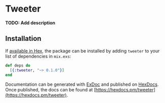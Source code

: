 # Tweeter

**TODO: Add description**

## Installation

If [available in Hex](https://hex.pm/docs/publish), the package can be installed
by adding `tweeter` to your list of dependencies in `mix.exs`:

```elixir
def deps do
  [{:tweeter, "~> 0.1.0"}]
end
```

Documentation can be generated with [ExDoc](https://github.com/elixir-lang/ex_doc)
and published on [HexDocs](https://hexdocs.pm). Once published, the docs can
be found at [https://hexdocs.pm/tweeter](https://hexdocs.pm/tweeter).

